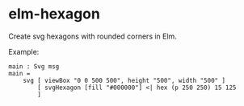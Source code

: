 # elm-hexagon

Create svg hexagons with rounded corners in Elm.

Example:

```
main : Svg msg
main =
    svg [ viewBox "0 0 500 500", height "500", width "500" ]
        [ svgHexagon [fill "#000000"] <| hex (p 250 250) 15 125
        ]
```
